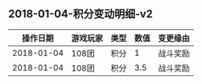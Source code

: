 ## 2018-01-04-积分变动明细-v2

操作日期|游戏玩家|类型|数值|变更缘由
---|---|---|---|---
2018-01-04|108团|积分|1|战斗奖励
2018-01-04|108团|积分|3.5|战斗奖励

